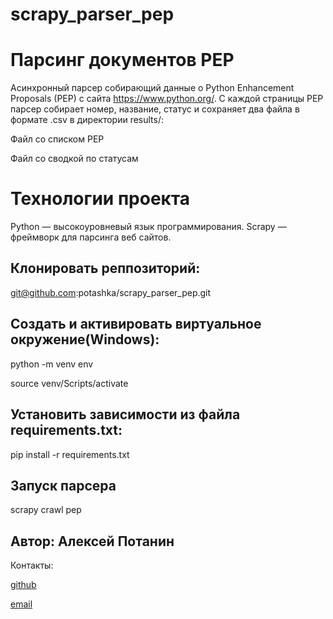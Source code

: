 # scrapy_parser_pep

# Парсинг документов PEP

Асинхронный парсер собирающий данные о Python Enhancement Proposals (PEP) с сайта https://www.python.org/. С каждой страницы PEP парсер собирает номер, название, статус и сохраняет два файла в формате .csv в директории results/:

Файл со списком PEP

Файл со сводкой по статусам

# Технологии проекта

Python — высокоуровневый язык программирования.
Scrapy — фреймворк для парсинга веб сайтов.


## Клонировать реппозиторий:

git@github.com:potashka/scrapy_parser_pep.git

## Создать и активировать виртуальное окружение(Windows):

python -m venv env

source venv/Scripts/activate

## Установить зависимости из файла requirements.txt:

pip install -r requirements.txt

## Запуск парсера

scrapy crawl pep

## Автор: Алексей Потанин

Контакты: 

[github](https://github.com/potashka)

[email](avpotanin@gmail.com)